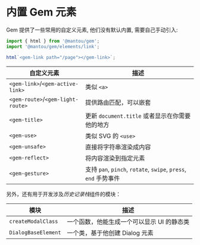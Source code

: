 # 内置 Gem 元素

Gem 提供了一些常用的自定义元素, 他们没有默认内置, 需要自己手动引入:

```js
import { html } from '@mantou/gem';
import '@mantou/gem/elements/link';

html`<gem-link path="/page"></gem-link>`;
```

| 自定义元素                        | 描述                                                            |
| --------------------------------- | --------------------------------------------------------------- |
| `<gem-link>`/`<gem-active-link>`  | 类似 `<a>`                                                      |
| `<gem-route>`/`<gem-light-route>` | 提供路由匹配，可以嵌套                                          |
| `<gem-title>`                     | 更新 `document.title` 或者显示在你需要他的地方                  |
| `<gem-use>`                       | 类似 SVG 的 `<use>`                                             |
| `<gem-unsafe>`                    | 直接将字符串渲染成内容                                          |
| `<gem-reflect>`                   | 将内容渲染到指定元素                                            |
| `<gem-gesture>`                   | 支持 `pan`, `pinch`, `rotate`, `swipe`, `press`, `end` 手势事件 |

另外，还有用于开发涉及*历史记录栈*组件的模块：

| 模块                | 描述                                       |
| ------------------- | ------------------------------------------ |
| `createModalClass`  | 一个函数，他能生成一个可以显示 UI 的静态类 |
| `DialogBaseElement` | 一个类，基于他创建 Dialog 元素             |
